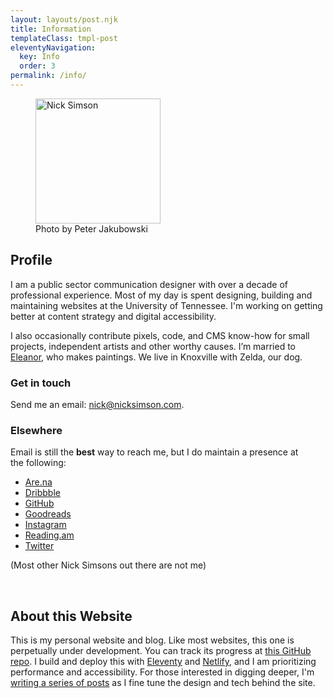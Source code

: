 ```yaml
---
layout: layouts/post.njk
title: Information
templateClass: tmpl-post
eleventyNavigation:
  key: Info
  order: 3
permalink: /info/  
---
```

<figure class="float-left">
<img src="/img/misc/2015-headshot-mono.jpg" alt="Nick Simson" width="200" height="200"/>
<figcaption>Photo by Peter Jakubowski</figcaption>
</figure>

## Profile

I am a public sector communication designer with over a decade of professional experience. Most of my day is spent designing, building and maintaining websites at the University of Tennessee. I'm working on getting better at content strategy and digital accessibility.

I also occasionally contribute pixels, code, and CMS know-how for small projects, independent artists and other worthy causes. I’m married to [Eleanor](https://eleanoraldrich.com), who makes paintings. We live in Knoxville with Zelda, our dog.

### Get in touch
Send me an email: [nick@nicksimson.com](mailto:nick@nicksimson.com).  

### Elsewhere
Email is still the <strong>best</strong> way to reach me, but I do maintain a presence at the&nbsp;following:

* [Are.na](https://www.are.na/nick-simson)
* [Dribbble](https://dribbble.com/nsmsn/)
* [GitHub](https://github.com/nsmsn)
* [Goodreads](https://goodreads.com/nsmsn)
* [Instagram](https://instagram.com/n.smsn)
* [Reading.am](https://reading.am/nsmsn)
* [Twitter](https://twitter.com/nsmsn)

(Most other Nick Simsons out there are not me)

&nbsp;

## About this Website
This is my personal website and blog. Like most websites, this one is perpetually under development. You can track its progress at [this GitHub repo](https://github.com/nsmsn/nicksimsondotcom). I build and deploy this with [Eleventy](https://11ty.dev/) and [Netlify](https://netlify.com), and I am prioritizing performance and accessibility. For those interested in digging deeper, I'm [writing a series of posts](/tags/redesign/) as I fine tune the design and tech behind the site.